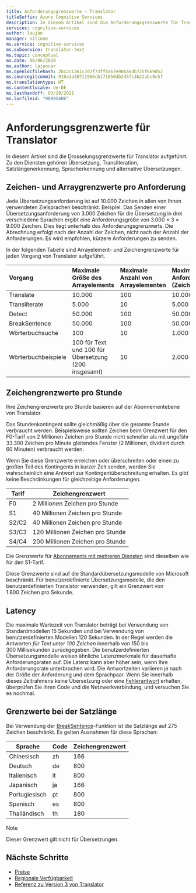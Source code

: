 ```yaml
---
title: Anforderungsgrenzwerte – Translator
titleSuffix: Azure Cognitive Services
description: In diesem Artikel sind die Anforderungsgrenzwerte für Translator aufgeführt. Die Gebühren werden basierend auf der Anzahl der Zeichen berechnet, nicht nach der Anforderungshäufigkeit, mit einem Grenzwert von 5.000 Zeichen pro Anforderung. Die Zeichengrenzwerte sind abonnementbasiert, wobei F0 auf 2 Millionen Zeichen pro Stunde beschränkt ist.
services: cognitive-services
author: laujan
manager: nitinme
ms.service: cognitive-services
ms.subservice: translator-text
ms.topic: conceptual
ms.date: 08/06/2020
ms.author: lajanuar
ms.openlocfilehash: 2bc2c1361c7d2f73ff8a67e906a6db725f669d52
ms.sourcegitcommit: 910a1a38711966cb171050db245fc3b22abc8c5f
ms.translationtype: HT
ms.contentlocale: de-DE
ms.lasthandoff: 03/19/2021
ms.locfileid: "98895406"
---
```

# <a name="request-limits-for-translator"></a>Anforderungsgrenzwerte für Translator

In diesem Artikel sind die Drosselungsgrenzwerte für Translator aufgeführt. Zu den Diensten gehören Übersetzung, Transliteration, Satzlängenerkennung, Spracherkennung und alternative Übersetzungen.

## <a name="character-and-array-limits-per-request"></a>Zeichen- und Arraygrenzwerte pro Anforderung

Jede Übersetzungsanforderung ist auf 10.000 Zeichen in allen von Ihnen verwendeten Zielsprachen beschränkt. Beispiel: Das Senden einer Übersetzungsanforderung von 3.000 Zeichen für die Übersetzung in drei verschiedene Sprachen ergibt eine Anforderungsgröße von 3.000 × 3 = 9.000 Zeichen. Dies liegt unterhalb des Anforderungsgrenzwerts. Die Abrechnung erfolgt nach der Anzahl der Zeichen, nicht nach der Anzahl der Anforderungen. Es wird empfohlen, kürzere Anforderungen zu senden.

In der folgenden Tabelle sind Arrayelement- und Zeichengrenzwerte für jeden Vorgang von Translator aufgeführt.

| Vorgang | Maximale Größe des Arrayelements |    Maximale Anzahl von Arrayelementen |    Maximale Anforderungsgröße (Zeichen) |
|:----|:----|:----|:----|
| Translate | 10.000    | 100   | 10.000 |
| Transliterate | 5\.000 | 10    | 5\.000 |
| Detect | 50.000 | 100 |   50.000 |
| BreakSentence | 50.000    | 100 | 50.000 |
| Wörterbuchsuche| 100 |  10  | 1\.000 |
| Wörterbuchbeispiele | 100 für Text und 100 für Übersetzung (200 insgesamt)| 10|   2\.000 |

## <a name="character-limits-per-hour"></a>Zeichengrenzwerte pro Stunde

Ihre Zeichengrenzwerte pro Stunde basieren auf der Abonnementebene von Translator. 

Das Stundenkontingent sollte gleichmäßig über die gesamte Stunde verbraucht werden. Beispielsweise sollten Zeichen beim Grenzwert für den F0-Tarif von 2 Millionen Zeichen pro Stunde nicht schneller als mit ungefähr 33.300 Zeichen pro Minute gleitendes Fenster (2 Millionen, dividiert durch 60 Minuten) verbraucht werden.

Wenn Sie diese Grenzwerte erreichen oder überschreiten oder einen zu großen Teil des Kontingents in kurzer Zeit senden, werden Sie wahrscheinlich eine Antwort zur Kontingentüberschreitung erhalten. Es gibt keine Beschränkungen für gleichzeitige Anforderungen.

| Tarif | Zeichengrenzwert |
|------|-----------------|
| F0 | 2 Millionen Zeichen pro Stunde |
| S1 | 40 Millionen Zeichen pro Stunde |
| S2/C2 | 40 Millionen Zeichen pro Stunde |
| S3/C3 | 120 Millionen Zeichen pro Stunde |
| S4/C4 | 200 Millionen Zeichen pro Stunde |

Die Grenzwerte für [Abonnements mit mehreren Diensten](./reference/v3-0-reference.md#authentication) sind dieselben wie für den S1-Tarif.

Diese Grenzwerte sind auf die Standardübersetzungsmodelle von Microsoft beschränkt. Für benutzerdefinierte Übersetzungsmodelle, die den benutzerdefinierten Translator verwenden, gilt ein Grenzwert von 1.800 Zeichen pro Sekunde.

## <a name="latency"></a>Latency

Die maximale Wartezeit von Translator beträgt bei Verwendung von Standardmodellen 15 Sekunden und bei Verwendung von benutzerdefinierten Modellen 120 Sekunden. In der Regel werden die Antworten *für Text unter 100 Zeichen* innerhalb von 150 bis 300 Millisekunden zurückgegeben. Die benutzerdefinierten Übersetzungsmodelle weisen ähnliche Latenzmerkmale für dauerhafte Anforderungsraten auf. Die Latenz kann aber höher sein, wenn Ihre Anforderungsrate unterbrochen wird. Die Antwortzeiten variieren je nach der Größe der Anforderung und dem Sprachpaar. Wenn Sie innerhalb dieses Zeitrahmens keine Übersetzung oder eine [Fehlerantwort](./reference/v3-0-reference.md#errors) erhalten, überprüfen Sie Ihren Code und die Netzwerkverbindung, und versuchen Sie es nochmal. 

## <a name="sentence-length-limits"></a>Grenzwerte bei der Satzlänge

Bei Verwendung der [BreakSentence](./reference/v3-0-break-sentence.md)-Funktion ist die Satzlänge auf 275 Zeichen beschränkt. Es gelten Ausnahmen für diese Sprachen:

| Sprache | Code | Zeichengrenzwert |
|----------|------|-----------------|
| Chinesisch | zh | 166 |
| Deutsch | de | 800 |
| Italienisch | it | 800 |
| Japanisch | ja | 166 |
| Portugiesisch | pt | 800 |
| Spanisch | es | 800 |
| Thailändisch | th | 180 |

> [!NOTE]
> Dieser Grenzwert gilt nicht für Übersetzungen.

## <a name="next-steps"></a>Nächste Schritte

* [Preise](https://azure.microsoft.com/pricing/details/cognitive-services/translator-text-api/)
* [Regionale Verfügbarkeit](https://azure.microsoft.com/global-infrastructure/services/?products=cognitive-services)
* [Referenz zu Version 3 von Translator](./reference/v3-0-reference.md)